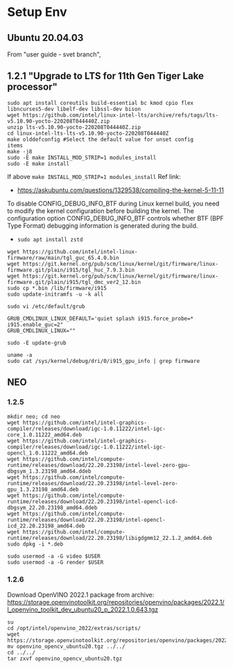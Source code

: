 # Setup Env

## Ubuntu 20.04.03

From "user guide - svet branch", 
## 1.2.1 "Upgrade to LTS for 11th Gen Tiger Lake processor"

```
sudo apt install coreutils build-essential bc kmod cpio flex libncurses5-dev libelf-dev libssl-dev bison
wget https://github.com/intel/linux-intel-lts/archive/refs/tags/lts-v5.10.90-yocto-220208T044440Z.zip
unzip lts-v5.10.90-yocto-220208T044440Z.zip
cd linux-intel-lts-lts-v5.10.90-yocto-220208T044440Z
make olddefconfig #Select the default value for unset config
items
make -j8
sudo -E make INSTALL_MOD_STRIP=1 modules_install
sudo -E make install
```

If above ```make INSTALL_MOD_STRIP=1 modules_install```
Ref link:
* https://askubuntu.com/questions/1329538/compiling-the-kernel-5-11-11

To disable CONFIG_DEBUG_INFO_BTF during Linux kernel build, you need to modify the kernel configuration before building the kernel. The configuration option CONFIG_DEBUG_INFO_BTF controls whether BTF (BPF Type Format) debugging information is generated during the build.


* ```sudo apt install zstd```

```
wget https://github.com/intel/intel-linux-firmware/raw/main/tgl_guc_65.4.0.bin
wget https://git.kernel.org/pub/scm/linux/kernel/git/firmware/linux-firmware.git/plain/i915/tgl_huc_7.9.3.bin
wget https://git.kernel.org/pub/scm/linux/kernel/git/firmware/linux-firmware.git/plain/i915/tgl_dmc_ver2_12.bin
sudo cp *.bin /lib/firmware/i915
sudo update-initramfs -u -k all
```


```
sudo vi /etc/default/grub

GRUB_CMDLINUX_LINUX_DEFAULT='quiet splash i915.force_probe=* i915.enable_guc=2"
GRUB_CMDLINUX_LINUX=""

sudo -E update-grub
```


```
uname -a
sudo cat /sys/kernel/debug/dri/0/i915_gpu_info | grep firmware
```


## NEO

### 1.2.5
```
mkdir neo; cd neo
wget https://github.com/intel/intel-graphics-compiler/releases/download/igc-1.0.11222/intel-igc-core_1.0.11222_amd64.deb
wget https://github.com/intel/intel-graphics-compiler/releases/download/igc-1.0.11222/intel-igc-opencl_1.0.11222_amd64.deb
wget https://github.com/intel/compute-runtime/releases/download/22.20.23198/intel-level-zero-gpu-dbgsym_1.3.23198_amd64.ddeb
wget https://github.com/intel/compute-runtime/releases/download/22.20.23198/intel-level-zero-gpu_1.3.23198_amd64.deb
wget https://github.com/intel/compute-runtime/releases/download/22.20.23198/intel-opencl-icd-dbgsym_22.20.23198_amd64.ddeb
wget https://github.com/intel/compute-runtime/releases/download/22.20.23198/intel-opencl-icd_22.20.23198_amd64.deb
wget https://github.com/intel/compute-runtime/releases/download/22.20.23198/libigdgmm12_22.1.2_amd64.deb
sudo dpkg -i *.deb
```


```
sudo usermod -a -G video $USER
sudo usermod -a -G render $USER
```


### 1.2.6

Download OpenVINO 2022.1 package from archive:
https://storage.openvinotoolkit.org/repositories/openvino/packages/2022.1/l_openvino_toolkit_dev_ubuntu20_p_2022.1.0.643.tgz


```
su
cd /opt/intel/openvino_2022/extras/scripts/
wget https://storage.openvinotoolkit.org/repositories/openvino/packages/2022.1/opencv/openvino_opencv_ubuntu20.tgz
mv openvino_opencv_ubuntu20.tgz ../../
cd ../../
tar zxvf openvino_opencv_ubuntu20.tgz
```
